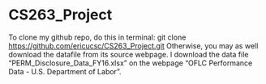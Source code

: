 # CS263_Project

To clone my github repo, do this in terminal:
git clone https://github.com/ericucsc/CS263_Project.git
Otherwise, you may as well download the datafile from its source webpage.
I download the data file “PERM_Disclosure_Data_FY16.xlsx” on the webpage “OFLC Performance Data - U.S. Department of Labor”.

